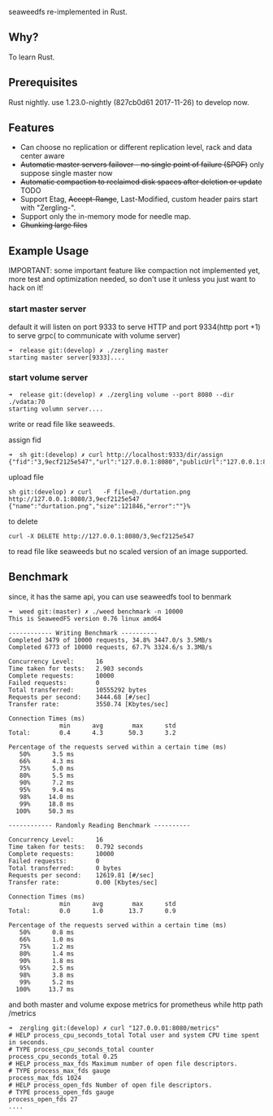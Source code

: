 seaweedfs re-implemented in Rust.

## Why?

To learn Rust.

## Prerequisites

Rust nightly.  use 1.23.0-nightly (827cb0d61 2017-11-26) to develop now.

## Features

- Can choose no replication or different replication level, rack and data center aware
- ~~Automatic master servers failover - no single point of failure (SPOF)~~ only suppose single master now
- ~~Automatic compaction to reclaimed disk spaces after deletion or update~~ TODO
- Support Etag, ~~Accept-Range~~, Last-Modified, custom header pairs start with "Zergling-".
- Support only the in-memory mode for needle map.
- ~~Chunking large files~~



## Example Usage

IMPORTANT: some important feature like compaction not implemented yet,  more test and optimization needed, so don't use it unless you just want to hack on it!

### start master server

default it will listen on port 9333 to serve HTTP and port 9334(http port +1) to serve grpc( to communicate with volume server) 

```
➜  release git:(develop) ✗ ./zergling master
starting master server[9333]....

```

### start volume server

```
➜  release git:(develop) ✗ ./zergling volume --port 8080 --dir ./vdata:70
starting volumn server....

```

write or read file like seaweeds.

assign fid

```
➜  sh git:(develop) ✗ curl http://localhost:9333/dir/assign
{"fid":"3,9ecf2125e547","url":"127.0.0.1:8080","publicUrl":"127.0.0.1:8080","count":1,"error":""}%
```

upload file

```
sh git:(develop) ✗ curl   -F file=@./durtation.png http://127.0.0.1:8080/3,9ecf2125e547
{"name":"durtation.png","size":121846,"error":""}%
```

to delete

```
curl -X DELETE http://127.0.0.1:8080/3,9ecf2125e547
```

to read file like seaweeds but no  scaled version of an image supported.



## Benchmark

since, it has the same api, you can use seaweedfs tool to benmark

```
➜  weed git:(master) ✗ ./weed benchmark -n 10000
This is SeaweedFS version 0.76 linux amd64

------------ Writing Benchmark ----------
Completed 3479 of 10000 requests, 34.8% 3447.0/s 3.5MB/s
Completed 6773 of 10000 requests, 67.7% 3324.6/s 3.3MB/s

Concurrency Level:      16
Time taken for tests:   2.903 seconds
Complete requests:      10000
Failed requests:        0
Total transferred:      10555292 bytes
Requests per second:    3444.68 [#/sec]
Transfer rate:          3550.74 [Kbytes/sec]

Connection Times (ms)
              min      avg        max      std
Total:        0.4      4.3       50.3      3.2

Percentage of the requests served within a certain time (ms)
   50%      3.5 ms
   66%      4.3 ms
   75%      5.0 ms
   80%      5.5 ms
   90%      7.2 ms
   95%      9.4 ms
   98%     14.0 ms
   99%     18.8 ms
  100%     50.3 ms

------------ Randomly Reading Benchmark ----------

Concurrency Level:      16
Time taken for tests:   0.792 seconds
Complete requests:      10000
Failed requests:        0
Total transferred:      0 bytes
Requests per second:    12619.81 [#/sec]
Transfer rate:          0.00 [Kbytes/sec]

Connection Times (ms)
              min      avg        max      std
Total:        0.0      1.0       13.7      0.9

Percentage of the requests served within a certain time (ms)
   50%      0.8 ms
   66%      1.0 ms
   75%      1.2 ms
   80%      1.4 ms
   90%      1.8 ms
   95%      2.5 ms
   98%      3.8 ms
   99%      5.2 ms
  100%     13.7 ms
```



and both master and volume expose metrics for prometheus  while http path /metrics   

```
➜  zergling git:(develop) ✗ curl "127.0.0.01:8080/metrics"
# HELP process_cpu_seconds_total Total user and system CPU time spent in seconds.
# TYPE process_cpu_seconds_total counter
process_cpu_seconds_total 0.25
# HELP process_max_fds Maximum number of open file descriptors.
# TYPE process_max_fds gauge
process_max_fds 1024
# HELP process_open_fds Number of open file descriptors.
# TYPE process_open_fds gauge
process_open_fds 27
....
```

